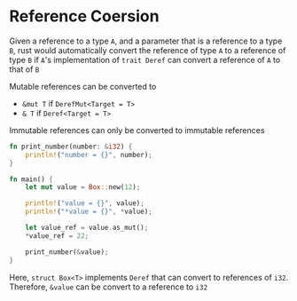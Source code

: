 # Reference Coersion

Given a reference to a type `A`, and a parameter that is a reference
to a type `B`, rust would automatically convert the reference of
type `A` to a reference of type `B` if `A`'s implementation of
`trait Deref` can convert a reference of `A` to that of `B`

Mutable references can be converted to

- `&mut T` if `DerefMut<Target = T>`
- `& T` if `Deref<Target = T>`

Immutable references can only be converted to immutable references

```rust
fn print_number(number: &i32) {
    println!("number = {}", number);
}

fn main() {
    let mut value = Box::new(12);

    println!("value = {}", value);
    println!("*value = {}", *value);

    let value_ref = value.as_mut();
    *value_ref = 22;

    print_number(&value);
}
```

Here, `struct Box<T>` implements `Deref` that can convert
to references of `i32`. Therefore, `&value` can be convert to
a reference to `i32`